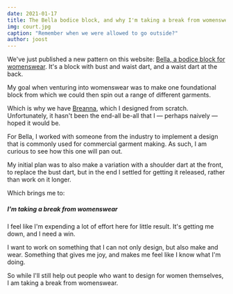 ```yaml
---
date: 2021-01-17
title: The Bella bodice block, and why I'm taking a break from womenswear
img: court.jpg
caption: "Remember when we were allowed to go outside?"
author: joost
---
```


We've just published a new pattern on this website: [Bella, a bodice block for womenswear](/designs/bella/). It's a block with bust and waist dart, and a waist dart at the back.

My goal when venturing into womenswear was to make one foundational block from which we could then spin out a range of different garments.

Which is why we have [Breanna](/designs/breanna/), which I designed from scratch. Unfortunately, it hasn't been the end-all be-all that I — perhaps naively — hoped it would be.

For Bella, I worked with someone from the industry to implement a design that is commonly used for commercial garment making. As such, I am curious to see how this one will pan out.

My initial plan was to also make a variation with a shoulder dart at the front, to replace the bust dart, but in the end I settled for getting it released, rather than work on it longer.

Which brings me to:

##### I'm taking a break from womenswear

I feel like I'm expending a lot of effort here for little result. It's getting me down, and I need a win.

I want to work on something that I can not only design, but also make and wear. Something that gives me joy, and makes me feel like I know what I'm doing.

So while I'll still help out people who want to design for women themselves, I am taking a break from womenswear. 

